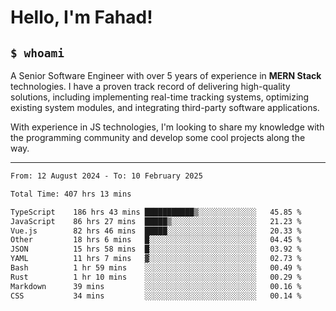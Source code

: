 <h1>Hello, I'm Fahad!</h1>

<h2><code>$ whoami</code></h2>

A Senior Software Engineer with over 5 years of experience in **MERN Stack** technologies. I have a proven track record of delivering high-quality solutions, including implementing real-time tracking systems, optimizing existing system modules, and integrating third-party software applications.

With experience in JS technologies, I'm looking to share my knowledge with the programming community and develop some cool projects along the way.

---

<!--START_SECTION:waka-->

```txt
From: 12 August 2024 - To: 10 February 2025

Total Time: 407 hrs 13 mins

TypeScript    186 hrs 43 mins ███████████▒░░░░░░░░░░░░░   45.85 %
JavaScript    86 hrs 27 mins  █████▒░░░░░░░░░░░░░░░░░░░   21.23 %
Vue.js        82 hrs 46 mins  █████░░░░░░░░░░░░░░░░░░░░   20.33 %
Other         18 hrs 6 mins   █░░░░░░░░░░░░░░░░░░░░░░░░   04.45 %
JSON          15 hrs 58 mins  █░░░░░░░░░░░░░░░░░░░░░░░░   03.92 %
YAML          11 hrs 7 mins   ▓░░░░░░░░░░░░░░░░░░░░░░░░   02.73 %
Bash          1 hr 59 mins    ░░░░░░░░░░░░░░░░░░░░░░░░░   00.49 %
Rust          1 hr 10 mins    ░░░░░░░░░░░░░░░░░░░░░░░░░   00.29 %
Markdown      39 mins         ░░░░░░░░░░░░░░░░░░░░░░░░░   00.16 %
CSS           34 mins         ░░░░░░░░░░░░░░░░░░░░░░░░░   00.14 %
```

<!--END_SECTION:waka-->

<!--
**heyFahad/heyFahad** is a ✨ _special_ ✨ repository because its `README.md` (this file) appears on your GitHub profile.

Here are some ideas to get you started:

- 🔭 I’m currently working on ...
- 🌱 I’m currently learning ...
- 👯 I’m looking to collaborate on ...
- 🤔 I’m looking for help with ...
- 💬 Ask me about ...
- 📫 How to reach me: ...
- 😄 Pronouns: ...
- ⚡ Fun fact: ...
-->
